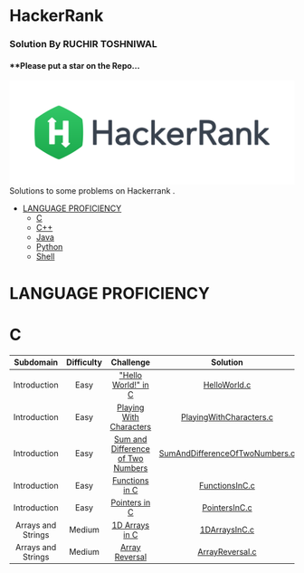 # HackerRank 
### Solution By RUCHIR TOSHNIWAL
#### **Please put a star on the Repo...
[![My hackerrank profile](images/HackerRankLogo.svg)](https://www.hackerrank.com/ruchirtoshniwal1)
Solutions to some problems on Hackerrank .

* [LANGUAGE PROFICIENCY](#language-proficiency)
    * [C](#c)
    * [C++](#c++)
    * [Java](#java)
    * [Python](#python)
    * [Shell](#shell)

# LANGUAGE PROFICIENCY
# C

| Subdomain | Difficulty | Challenge | Solution |
|:--:|:--:|:--:|:--:|
| Introduction | Easy | ["Hello World!" in C](https://www.hackerrank.com/challenges/hello-world-c/problem) | [HelloWorld.c](C/HelloWorld.c) 
| Introduction | Easy | [Playing With Characters](https://www.hackerrank.com/challenges/playing-with-characters/problem) | [PlayingWithCharacters.c](C/PlayingWithCharacters.c)
| Introduction | Easy | [Sum and Difference of Two Numbers](https://www.hackerrank.com/challenges/sum-numbers-c/problem) | [SumAndDifferenceOfTwoNumbers.c](LANGUAGE%20PROFICIENCY/C/Introduction/SumAndDifferenceOfTwoNumbers.c)
| Introduction | Easy | [Functions in C](https://www.hackerrank.com/challenges/functions-in-c/problem) | [FunctionsInC.c](C/FunctionsInC.c)
| Introduction | Easy | [Pointers in C](https://www.hackerrank.com/challenges/pointer-in-c/problem) | [PointersInC.c](C/PointersInC.c)
| Arrays and Strings | Medium | [1D Arrays in C](https://www.hackerrank.com/challenges/1d-arrays-in-c/problem) | [1DArraysInC.c](C/1DArraysInC.c)
| Arrays and Strings | Medium | [Array Reversal](https://www.hackerrank.com/challenges/reverse-array-c/problem) | [ArrayReversal.c](C/ArrayReversal.c)
